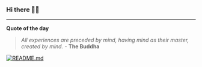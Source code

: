 ### Hi there 👋🏻


---

**Quote of the day**

> *All experiences are preceded by mind, having mind as their master, created by mind.* - **The Buddha** 

[![README.md](https://github.com/marcolovazzano/marcolovazzano/actions/workflows/readme.yml/badge.svg?branch=main)](https://github.com/marcolovazzano/marcolovazzano/actions/workflows/readme.yml)
